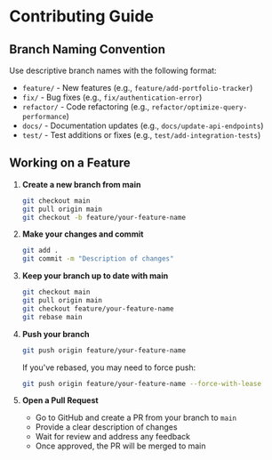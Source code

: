 # Contributing Guide

## Branch Naming Convention

Use descriptive branch names with the following format:

- `feature/` - New features (e.g., `feature/add-portfolio-tracker`)
- `fix/` - Bug fixes (e.g., `fix/authentication-error`)
- `refactor/` - Code refactoring (e.g., `refactor/optimize-query-performance`)
- `docs/` - Documentation updates (e.g., `docs/update-api-endpoints`)
- `test/` - Test additions or fixes (e.g., `test/add-integration-tests`)

## Working on a Feature

1. **Create a new branch from main**
   ```bash
   git checkout main
   git pull origin main
   git checkout -b feature/your-feature-name
   ```

2. **Make your changes and commit**
   ```bash
   git add .
   git commit -m "Description of changes"
   ```

3. **Keep your branch up to date with main**
   ```bash
   git checkout main
   git pull origin main
   git checkout feature/your-feature-name
   git rebase main
   ```

4. **Push your branch**
   ```bash
   git push origin feature/your-feature-name
   ```
   If you've rebased, you may need to force push:
   ```bash
   git push origin feature/your-feature-name --force-with-lease
   ```

5. **Open a Pull Request**
   - Go to GitHub and create a PR from your branch to `main`
   - Provide a clear description of changes
   - Wait for review and address any feedback
   - Once approved, the PR will be merged to main